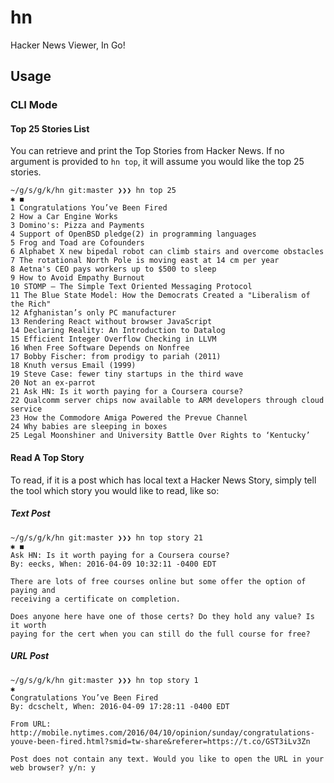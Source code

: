 # hn
Hacker News Viewer, In Go!

## Usage

### CLI Mode

#### Top 25 Stories List

You can retrieve and print the Top Stories from Hacker News. If no argument is
provided to `hn top`, it will assume you would like the top 25 stories.

```
~/g/s/g/k/hn git:master ❯❯❯ hn top 25                                        ✱ ◼
1 Congratulations You’ve Been Fired
2 How a Car Engine Works
3 Domino's: Pizza and Payments
4 Support of OpenBSD pledge(2) in programming languages
5 Frog and Toad are Cofounders
6 Alphabet X new bipedal robot can climb stairs and overcome obstacles
7 The rotational North Pole is moving east at 14 cm per year
8 Aetna's CEO pays workers up to $500 to sleep
9 How to Avoid Empathy Burnout
10 STOMP – The Simple Text Oriented Messaging Protocol
11 The Blue State Model: How the Democrats Created a "Liberalism of the Rich"
12 Afghanistan’s only PC manufacturer
13 Rendering React without browser JavaScript
14 Declaring Reality: An Introduction to Datalog
15 Efficient Integer Overflow Checking in LLVM
16 When Free Software Depends on Nonfree
17 Bobby Fischer: from prodigy to pariah (2011)
18 Knuth versus Email (1999)
19 Steve Case: fewer tiny startups in the third wave
20 Not an ex-parrot
21 Ask HN: Is it worth paying for a Coursera course?
22 Qualcomm server chips now available to ARM developers through cloud service
23 How the Commodore Amiga Powered the Prevue Channel
24 Why babies are sleeping in boxes
25 Legal Moonshiner and University Battle Over Rights to ‘Kentucky’
```

#### Read A Top Story

To read, if it is a post which has local text a Hacker News Story, simply tell the tool which story you would like to
read, like so:

##### Text Post

```
~/g/s/g/k/hn git:master ❯❯❯ hn top story 21                                  ✱ ◼
Ask HN: Is it worth paying for a Coursera course?
By: eecks, When: 2016-04-09 10:32:11 -0400 EDT

There are lots of free courses online but some offer the option of paying and
receiving a certificate on completion.

Does anyone here have one of those certs? Do they hold any value? Is it worth
paying for the cert when you can still do the full course for free?
```

##### URL Post

```
~/g/s/g/k/hn git:master ❯❯❯ hn top story 1                                    ✱
Congratulations You’ve Been Fired
By: dcschelt, When: 2016-04-09 17:28:11 -0400 EDT

From URL: http://mobile.nytimes.com/2016/04/10/opinion/sunday/congratulations-youve-been-fired.html?smid=tw-share&referer=https://t.co/GST3iLv3Zn

Post does not contain any text. Would you like to open the URL in your web browser? y/n: y
```
